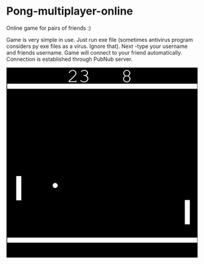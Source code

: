# Pong-multiplayer-online

Online game for pairs of friends :)

Game is very simple in use. Just run exe file (sometimes antivirus program considers py exe files as a virus. Ignore that). 
Next -type your username and friends username. 
Game will connect to your friend automatically. Connection is established through PubNub server.

![alt text](https://github.com/Stanotech/Pong-multiplayer-online/blob/master/pong.jpg)
